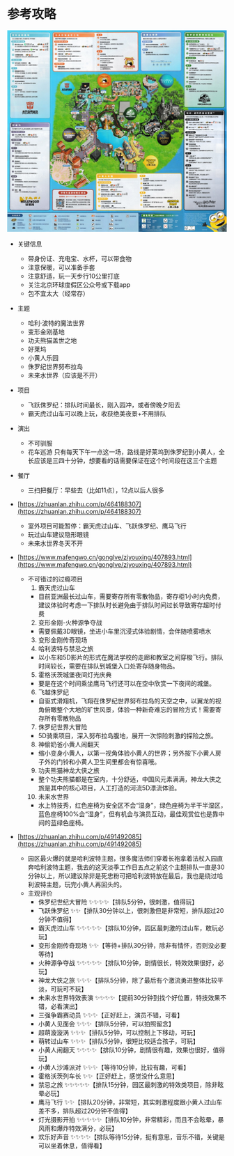 # 参考攻略

![overall](overall_1.jpg)

- 关键信息
  - 带身份证、充电宝、水杯，可以带食物
  - 注意保暖，可以准备手套
  - 注意舒适，玩一天步行10公里打底
  - 关注北京环球度假区公众号或下载app
  - 包不宜太大（经常存）

- 主题
  - 哈利·波特的魔法世界
  - 变形金刚基地
  - 功夫熊猫盖世之地
  - 好莱坞
  - 小黄人乐园
  - 侏罗纪世界努布拉岛
  - 未来水世界（应该是不开）

- 项目
  - 飞跃侏罗纪：排队时间最长，刚入园冲，或者傍晚夕阳去
  - 霸天虎过山车可以晚上玩，收获绝美夜景+不用排队

- 演出
  - 不可驯服
  - 花车巡游 只有每天下午一点这一场，路线是好莱坞到侏罗纪到小黄人，全长应该是三四十分钟，想要看的话需要保证在这个时间段在这三个主题

- 餐厅
  - 三扫把餐厅：早些去（比如11点），12点以后人很多

- [https://zhuanlan.zhihu.com/p/464188307](https://zhuanlan.zhihu.com/p/464188307)
  - 室外项目可能暂停：霸天虎过山车、飞跃侏罗纪、鹰马飞行
  - 玩过山车建议隐形眼镜
  - 未来水世界冬天不开

- [https://www.mafengwo.cn/gonglve/ziyouxing/407893.html](https://www.mafengwo.cn/gonglve/ziyouxing/407893.html)
  - 不可错过的过瘾项目
    1. 霸天虎过山车
      - 目前亚洲最长过山车，需要寄存所有零散物品，寄存柜1小时内免费，建议体验时考虑一下排队时长避免由于排队时间过长导致寄存超时付费
    2. 变形金刚-火种源争夺战
      - 需要佩戴3D眼镜，坐进小车里沉浸式体验剧情，会伴随喷雾喷水
    3. 变形金刚传奇现场
    4. 哈利波特与禁忌之旅
      - 以小车和5D影片的形式在魔法学校的走廊和教室之间穿梭飞行。排队时间较长，需要在排队到城堡入口处寄存随身物品。
    5. 霍格沃茨城堡夜间灯光庆典
      - 要是在这个时间乘坐鹰马飞行还可以在空中欣赏一下夜间的城堡。
    6. 飞越侏罗纪
      - 自驱式滑翔机，飞翔在侏罗纪世界努布拉岛的天空之中，以翼龙的视角俯瞰整个大地的旷世风景，体验一种新奇难忘的冒险方式！需要寄存所有零散物品
    7. 侏罗纪世界大冒险
      - 5D骑乘项目，深入努布拉岛腹地，展开一次惊险刺激的探险之旅。
    8. 神偷奶爸小黄人闹翻天
      - 缩小变身小黄人，以第一视角体验小黄人的世界；另外按下小黄人房子外的门铃和小黄人卫生间里都会有惊喜哦。
    9. 功夫熊猫神龙大侠之旅
      - 整个功夫熊猫都是在室内，十分舒适，中国风元素满满，神龙大侠之旅是其中的核心项目，人工打造的河流5D漂流体验。
    10. 未来水世界
      - 水上特技秀，红色座椅为安全区不会“湿身”，绿色座椅为半干半湿区，蓝色座椅100%会“湿身”，但有机会与演员互动，最佳观赏位也是靠中间的蓝绿色座椅。

- [https://zhuanlan.zhihu.com/p/491492085](https://zhuanlan.zhihu.com/p/491492085)
  - 园区最火爆的就是哈利波特主题，很多魔法师们穿着长袍拿着法杖入园直奔哈利波特主题，我去的这天淡季工作日五点之前这个主题排队一直是30分钟以上，所以建议除非是死忠粉可把哈利波特放在最后，我也是绕过哈利波特主题，玩完小黄人再回头的。
  - 主观评价
    - 侏罗纪世纪大冒险 ✨✨✨✨【排队5分钟，很刺激，值得玩】
    - 飞跃侏罗纪 ✨✨【排队30分钟以上，很刺激但是非常短，排队超过20分钟不值得】
    - 霸天虎过山车 ✨✨✨✨✨【排队10分钟，园区最刺激的过山车，敢玩必玩】
    - 变形金刚传奇现场 ✨✨【等待+排队30分钟，除非有情怀，否则没必要等待】
    - 火种源争夺战 ✨✨✨✨✨【排队10分钟，剧情很长，特效效果很好，必玩】
    - 神龙大侠之旅 ✨✨✨【排队5分钟，除了最后有个激流勇进整体比较平淡，可玩可不玩】
    - 未来水世界特效表演 ✨✨✨✨【提前30分钟到找个好位置，特技效果不错，必看演出】
    - 三强争霸赛动员 ✨✨✨【正好赶上，演员不错，可看】
    - 小黄人见面会 ✨✨✨【排队5分钟，可以拍照留念】
    - 超萌漩漩涡 ✨✨✨【排队5分钟，可以控制上下移动，可玩】
    - 萌转过山车 ✨✨✨【排队5分钟，很短比较适合孩子，可玩】
    - 小黄人闹翻天 ✨✨✨✨【排队10分钟，剧情很有趣，效果也很好，值得玩】
    - 小黄人沙滩派对 ✨✨✨【等待10分钟，比较有趣，可看】
    - 霍格沃茨列车长 ✨✨【正好赶上，感觉没什么意思】
    - 禁忌之旅 ✨✨✨✨✨【排队15分钟，园区最刺激的特效类项目，除非眩晕必玩】
    - 鹰马飞行 ✨✨【排队20分钟，非常短，其实刺激程度跟小黄人过山车差不多，排队超过20分钟不值得】
    - 灯光摄影开拍 ✨✨✨✨✨【排队10分钟，非常精彩，而且不会眩晕，暴风雨和爆炸特效满分，必玩】
    - 欢乐好声音 ✨✨✨✨【排队等待15分钟，挺有意思，音乐不错，关键是可以坐着休息，值得看】
